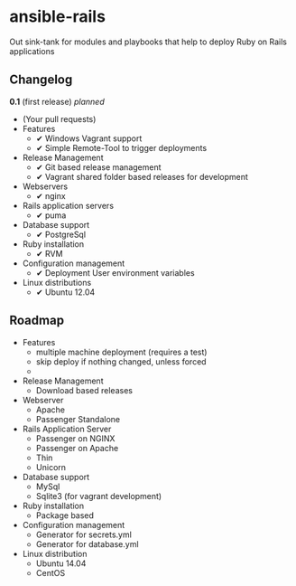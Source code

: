 ansible-rails
=============

Out sink-tank for modules and playbooks that help to deploy Ruby on Rails applications

Changelog
---------

**0.1** (first release) *planned*

* (Your pull requests)
* Features
  * ✔ Windows Vagrant support
  * ✔ Simple Remote-Tool to trigger deployments
* Release Management
  * ✔ Git based release management
  * ✔ Vagrant shared folder based releases for development
* Webservers
  * ✔ nginx
* Rails application servers
  * ✔ puma
* Database support
  * ✔ PostgreSql
* Ruby installation
  * ✔ RVM
* Configuration management
  * ✔ Deployment User environment variables
* Linux distributions
  * ✔ Ubuntu 12.04

Roadmap
-------

* Features
  * multiple machine deployment (requires a test)
  * skip deploy if nothing changed, unless forced
  *
* Release Management
  * Download based releases
* Webserver
  * Apache
  * Passenger Standalone
* Rails Application Server
  * Passenger on NGINX
  * Passenger on Apache
  * Thin
  * Unicorn
* Database support
  * MySql
  * Sqlite3 (for vagrant development)
* Ruby installation
  * Package based
* Configuration management
  * Generator for secrets.yml
  * Generator for database.yml
* Linux distribution
  * Ubuntu 14.04
  * CentOS
